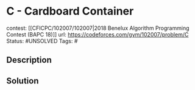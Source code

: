 # C - Cardboard Container

contest: [[CFICPC/102007/102007|2018 Benelux Algorithm Programming Contest (BAPC 18)]]
url: https://codeforces.com/gym/102007/problem/C
Status: #UNSOLVED
Tags: #

## Description

## Solution

